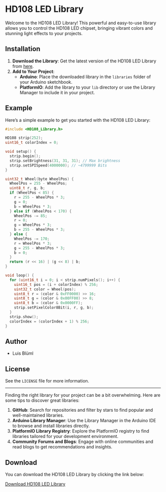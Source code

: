
# HD108 LED Library

Welcome to the HD108 LED Library! This powerful and easy-to-use library allows you to control the HD108 LED chipset, bringing vibrant colors and stunning light effects to your projects.

## Installation

1. **Download the Library**: Get the latest version of the HD108 LED Library from [here](#).
2. **Add to Your Project**:
   - **Arduino**: Place the downloaded library in the `libraries` folder of your Arduino sketchbook.
   - **PlatformIO**: Add the library to your `lib` directory or use the Library Manager to include it in your project.

## Example

Here’s a simple example to get you started with the HD108 LED Library:

```cpp
#include <HD108_Library.h>

HD108 strip(252);
uint16_t colorIndex = 0;

void setup() {
  strip.begin();
  strip.setBrightness(31, 31, 31); // Max brightness
  strip.setSPISpeed(4000000); // ~4799999 Bits
}

uint32_t Wheel(byte WheelPos) {
  WheelPos = 255 - WheelPos;
  uint8_t r, g, b;
  if (WheelPos < 85) {
    r = 255 - WheelPos * 3;
    g = 0;
    b = WheelPos * 3;
  } else if (WheelPos < 170) {
    WheelPos -= 85;
    r = 0;
    g = WheelPos * 3;
    b = 255 - WheelPos * 3;
  } else {
    WheelPos -= 170;
    r = WheelPos * 3;
    g = 255 - WheelPos * 3;
    b = 0;
  }
  return (r << 16) | (g << 8) | b;
}

void loop() {
  for (uint16_t i = 0; i < strip.numPixels(); i++) {
    uint16_t pos = (i + colorIndex) % 256;
    uint32_t color = Wheel(pos);
    uint8_t r = (color & 0xFF0000) >> 16;
    uint8_t g = (color & 0x00FF00) >> 8;
    uint8_t b = (color & 0x0000FF);
    strip.setPixelColor8Bit(i, r, g, b);
  }
  strip.show();
  colorIndex = (colorIndex + 1) % 256;
}
```

## Author

- Luis Blüml

## License

See the `LICENSE` file for more information.

---

Finding the right library for your project can be a bit overwhelming. Here are some tips to discover great libraries:

1. **GitHub**: Search for repositories and filter by stars to find popular and well-maintained libraries.
2. **Arduino Library Manager**: Use the Library Manager in the Arduino IDE to browse and install libraries directly.
3. **PlatformIO Library Registry**: Explore the PlatformIO registry to find libraries tailored for your development environment.
4. **Community Forums and Blogs**: Engage with online communities and read blogs to get recommendations and insights.

## Download

You can download the HD108 LED Library by clicking the link below:

[Download HD108 LED Library](https://github.com/FutureMan0/HD108_Library/releases/download/first/HD108_Library.zip)
